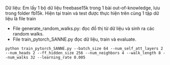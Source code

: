 Dữ liệu: Em lấy 1 bộ dữ liệu freebase15k trong 1 bài out-of-knowledge, lưu trong folder fb15k. Hiện tại train và test được thực hiện trên cùng 1 tập dữ liệu là file train
- File generate_random_walks.py: đọc đồ thị từ dữ liệu và sinh ra các random walks.
- File train_pytorch_SANNE.py đọc dữ liệu, train và evaluate. 
```
python train_pytorch_SANNE.py --batch_size 64 --num_self_att_layers 2 --num_heads 2 --ff_hidden_size 256 --num_neighbors 4 --walk_length 8 --num_walks 32 --learning_rate 0.005
```
